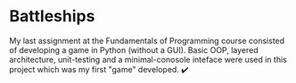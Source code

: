 # Battleships
My last assignment at the Fundamentals of Programming course consisted of developing a game in Python (without a GUI). Basic OOP, layered architecture, unit-testing and a minimal-conosole inteface were used in this project which was my first "game" developed. ✔️
